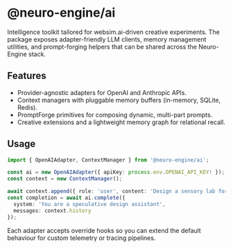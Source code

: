 # @neuro-engine/ai

Intelligence toolkit tailored for websim.ai-driven creative experiments. The package exposes
adapter-friendly LLM clients, memory management utilities, and prompt-forging helpers that can be
shared across the Neuro-Engine stack.

## Features

- Provider-agnostic adapters for OpenAI and Anthropic APIs.
- Context managers with pluggable memory buffers (in-memory, SQLite, Redis).
- PromptForge primitives for composing dynamic, multi-part prompts.
- Creative extensions and a lightweight memory graph for relational recall.

## Usage

```ts
import { OpenAIAdapter, ContextManager } from '@neuro-engine/ai';

const ai = new OpenAIAdapter({ apiKey: process.env.OPENAI_API_KEY! });
const context = new ContextManager();

await context.append({ role: 'user', content: 'Design a sensory lab for websim.ai' });
const completion = await ai.complete({
  system: 'You are a speculative design assistant',
  messages: context.history
});
```

Each adapter accepts override hooks so you can extend the default behaviour for custom
telemetry or tracing pipelines.
